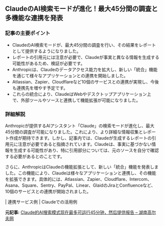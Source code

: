 ## ClaudeのAI検索モードが進化！最大45分間の調査と多機能な連携を発表

### 記事の主要ポイント

* ClaudeのAI検索モードが、最大45分間の調査を行い、その結果をレポートとして提供するようになりました。
* レポートの引用元には注意が必要で、Claudeが事実と異なる情報を生成する可能性があるため、検証が必要です。
* Anthropicは、Claudeのデータアクセス能力を拡大し、新しい「統合」機能を通じて様々なアプリケーションとの連携を開始しました。
* Atlassian、Zapier、Cloudflareなど10個のサービスとの連携が実現し、今後も連携先を増やす予定です。
* これらの統合により、ClaudeはWebやデスクトップアプリケーション上で、外部ツールやソースと連携して機能拡張が可能になりました。

### 詳細解説

Anthropicが提供するAIアシスタント「Claude」の検索モードが進化し、最大45分間の調査が可能になりました。これにより、より詳細な情報収集とレポート作成が期待できます。しかし、記事内では、Claudeが生成するレポートの引用元に注意が必要であると指摘されています。Claudeは、事実に基づかない情報を生成する可能性があり、特に引用部分については、元のソースを自分で確認する必要があるとのことです。

さらに、AnthropicはClaudeの機能拡張として、新しい「統合」機能を発表しました。この機能により、Claudeは様々なアプリケーションと連携し、その機能を拡張できます。具体的には、Atlassian、Zapier、Cloudflare、Intercom、Asana、Square、Sentry、PayPal、Linear、GlaidのJiraとConfluenceなど、10個のサービスとの連携が開始されました。

| 連携サービス例 | Claudeでの活用例 

**元記事:** [Claude的AI搜索模式现在最多可运行45分钟，然后提供报告 – 湖南高尔夫网](https://www.hngolfw.com/科学技术/claude的ai搜索模式现在最多可运行45分钟，然后提供报告/65890/)